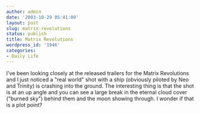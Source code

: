 ```yaml
---
author: admin
date: '2003-10-29 05:41:00'
layout: post
slug: matrix-revolutions
status: publish
title: Matrix Revolutions
wordpress_id: '1946'
categories:
- Daily Life
---
```

I&apos;ve been looking closely at the released trailers for the Matrix Revolutions and I just noticed a "real world" shot with a ship (obviously piloted by Neo and Trinity) is crashing into the ground. The interesting thing is that the shot is at an up angle and you can see a large break in the eternal cloud cover ("burned sky") behind them and the moon showing through. I wonder if that is a plot point?
